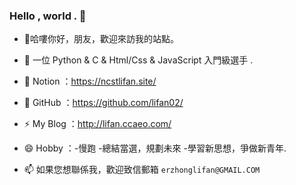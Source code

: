 ### Hello , world . 👋

- 💬哈嘍你好，朋友，歡迎來訪我的站點。

- 🌱 一位 Python & C & Html/Css & JavaScript 入門級選手 .
- 🤔 Notion   ：https://ncstlifan.site/
- 🔭 GitHub   ：https://github.com/lifan02/
- ⚡ My Blog  ：http://lifan.ccaeo.com/
- 😄 Hobby    ：-慢跑 -總結當選，規劃未來 -學習新思想，爭做新青年.
- 📫 如果您想聯係我，歡迎致信郵箱 `erzhonglifan@GMAIL.COM  `

